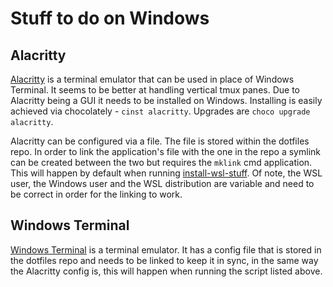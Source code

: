 # Stuff to do on Windows

## Alacritty

[Alacritty](https://github.com/alacritty/alacritty) is a terminal emulator that
can be used in place of Windows Terminal. It seems to be better at handling
vertical tmux panes. Due to Alacritty being a GUI it needs to be installed on
Windows. Installing is easily achieved via chocolately - `cinst alacritty`.
Upgrades are `choco upgrade alacritty`.

Alacritty can be configured via a file. The file is stored within the dotfiles
repo. In order to link the application's file with the one in the repo a
symlink can be created between the two but requires the `mklink` cmd
application.
This will happen by default when running
[install-wsl-stuff](./scripts/install-wsl-stuff.sh). Of note, the WSL user, the
Windows user and the WSL distribution are variable and need to be correct in
order for the linking to work.

## Windows Terminal

[Windows Terminal](https://github.com/microsoft/terminal) is a terminal
emulator. It has a config file that is stored in the
dotfiles repo and needs to be linked to keep it in sync, in the same way the
Alacritty config is, this will happen when running the script listed above.
